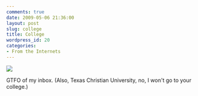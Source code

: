 ```yaml
---
comments: true
date: 2009-05-06 21:36:00
layout: post
slug: college
title: College
wordpress_id: 20
categories:
- From the Internets
---
```





[![](http://sasheldon.files.wordpress.com/2009/05/email.jpg)](http://sasheldon.files.wordpress.com/2009/05/email.jpg)


GTFO of my inbox. (Also, Texas Christian University, no, I won't go to your college.)


